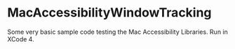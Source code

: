 MacAccessibilityWindowTracking
==============================

Some very basic sample code testing the Mac Accessibility Libraries. Run in XCode 4.